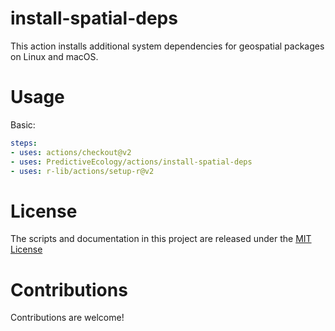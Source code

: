 # install-spatial-deps

This action installs additional system dependencies for geospatial packages on Linux and macOS.

# Usage

Basic:

```yaml
steps:
- uses: actions/checkout@v2
- uses: PredictiveEcology/actions/install-spatial-deps
- uses: r-lib/actions/setup-r@v2
```

# License

The scripts and documentation in this project are released under the [MIT License](LICENSE)

# Contributions

Contributions are welcome!